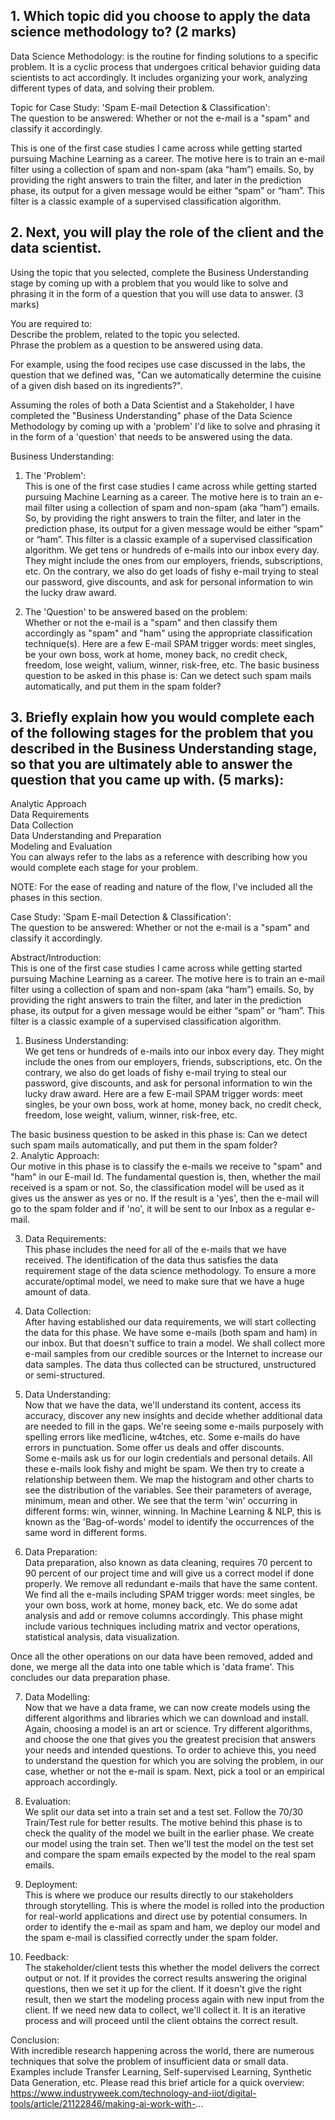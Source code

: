 ## 1. Which topic did you choose to apply the data science methodology to? (2 marks)  

Data Science Methodology: is the routine for finding solutions to a specific problem. It is a cyclic process that undergoes critical behavior guiding data scientists to act accordingly. It includes organizing your work, analyzing different types of data, and solving their problem.  

Topic for Case Study: 'Spam E-mail Detection & Classification':  
The question to be answered: Whether or not the e-mail is a "spam" and classify it accordingly.  

This is one of the first case studies I came across while getting started pursuing Machine Learning as a career. The motive here is to train an e-mail filter using a collection of spam and non-spam (aka “ham”) emails. So, by providing the right answers to train the filter, and later in the prediction phase, its output for a given message would be either “spam” or “ham”. This filter is a classic example of a supervised classification algorithm.  

## 2. Next, you will play the role of the client and the data scientist.  

Using the topic that you selected, complete the Business Understanding stage by coming up with a problem that you would like to solve and phrasing it in the form of a question that you will use data to answer. (3 marks)  

You are required to:  
Describe the problem, related to the topic you selected.  
Phrase the problem as a question to be answered using data.  

For example, using the food recipes use case discussed in the labs, the question that we defined was, "Can we automatically determine the cuisine of a given dish based on its ingredients?".  

Assuming the roles of both a Data Scientist and a Stakeholder, I have completed the "Business Understanding" phase of the Data Science Methodology by coming up with a 'problem' I'd like to solve and phrasing it in the form of a 'question' that needs to be answered using the data.  

Business Understanding:  

1. The 'Problem':  
This is one of the first case studies I came across while getting started pursuing Machine Learning as a career. The motive here is to train an e-mail filter using a collection of spam and non-spam (aka “ham”) emails. So, by providing the right answers to train the filter, and later in the prediction phase, its output for a given message would be either “spam” or “ham”. This filter is a classic example of a supervised classification algorithm. We get tens or hundreds of e-mails into our inbox every day. They might include the ones from our employers, friends, subscriptions, etc. On the contrary, we also do get loads of fishy e-mail trying to steal our password, give discounts, and ask for personal information to win the lucky draw award.  

2. The 'Question' to be answered based on the problem:  
Whether or not the e-mail is a "spam" and then classify them accordingly as "spam" and "ham" using the appropriate classification technique(s). Here are a few E-mail SPAM trigger words: meet singles, be your own boss, work at home, money back, no credit check, freedom, lose weight, valium, winner, risk-free, etc.
The basic business question to be asked in this phase is: Can we detect such spam mails automatically, and put them in the spam folder?  

## 3. Briefly explain how you would complete each of the following stages for the problem that you described in the Business Understanding stage, so that you are ultimately able to answer the question that you came up with. (5 marks):  

Analytic Approach  
Data Requirements  
Data Collection  
Data Understanding and Preparation  
Modeling and Evaluation  
You can always refer to the labs as a reference with describing how you would complete each stage for your problem.  

NOTE: For the ease of reading and nature of the flow, I've included all the phases in this section.  

Case Study: 'Spam E-mail Detection & Classification':  
The question to be answered: Whether or not the e-mail is a "spam" and classify it accordingly.  

Abstract/Introduction:  
This is one of the first case studies I came across while getting started pursuing Machine Learning as a career. The motive here is to train an e-mail filter using a collection of spam and non-spam (aka “ham”) emails. So, by providing the right answers to train the filter, and later in the prediction phase, its output for a given message would be either “spam” or “ham”. This filter is a classic example of a supervised classification algorithm.  

1. Business Understanding:  
We get tens or hundreds of e-mails into our inbox every day. They might include the ones from our employers, friends, subscriptions, etc. On the contrary, we also do get loads of fishy e-mail trying to steal our password, give discounts, and ask for personal information to win the lucky draw award. Here are a few E-mail SPAM trigger words: meet singles, be your own boss, work at home, money back, no credit check, freedom, lose weight, valium, winner, risk-free, etc.  

The basic business question to be asked in this phase is: Can we detect such spam mails automatically, and put them in the spam folder?  
2. Analytic Approach:  
Our motive in this phase is to classify the e-mails we receive to "spam" and "ham" in our E-mail Id. The fundamental question is, then, whether the mail received is a spam or not. So, the classification model will be used as it gives us the answer as yes or no. If the result is a 'yes', then the e-mail will go to the spam folder and if 'no', it will be sent to our Inbox as a regular e-mail.  

3. Data Requirements:  
This phase includes the need for all of the e-mails that we have received. The identification of the data thus satisfies the data requirement stage of the data science methodology. To ensure a more accurate/optimal model, we need to make sure that we have a huge amount of data.  

4. Data Collection:  
After having established our data requirements, we will start collecting the data for this phase. We have some e-mails (both spam and ham) in our inbox. But that doesn't suffice to train a model. We shall collect more e-mail samples from our credible sources or the Internet to increase our data samples. The data thus collected can be structured, unstructured or semi-structured.  

5. Data Understanding:  
Now that we have the data, we'll understand its content, access its accuracy, discover any new insights and decide whether additional data are needed to fill in the gaps. We're seeing some e-mails purposely with spelling errors like med1icine, w4tches, etc. Some e-mails do have errors in punctuation. Some offer us deals and offer discounts.  
Some e-mails ask us for our login credentials and personal details. All these e-mails look fishy and might be spam. We then try to create a relationship between them. We map the histogram and other charts to see the distribution of the variables. See their parameters of average, minimum, mean and other. We see that the term 'win' occurring in different forms: win, winner, winning. In Machine Learning & NLP, this is known as the 'Bag-of-words' model to identify the occurrences of the same word in different forms.  

6. Data Preparation:  
Data preparation, also known as data cleaning, requires 70 percent to 90 percent of our project time and will give us a correct model if done properly. We remove all redundant e-mails that have the same content. We find all the e-mails including SPAM trigger words: meet singles, be your own boss, work at home, money back, etc. We do some adat analysis and add or remove columns accordingly. This phase might include various techniques including matrix and vector operations, statistical analysis, data visualization.  

Once all the other operations on our data have been removed, added and done, we merge all the data into one table which is 'data frame'. This concludes our data preparation phase.  

7. Data Modelling:  
Now that we have a data frame, we can now create models using the different algorithms and libraries which we can download and install. Again, choosing a model is an art or science. Try different algorithms, and choose the one that gives you the greatest precision that answers your needs and intended questions. To order to achieve this, you need to understand the question for which you are solving the problem, in our case, whether or not the e-mail is spam. Next, pick a tool or an empirical approach accordingly.  

8. Evaluation:  
We split our data set into a train set and a test set. Follow the 70/30 Train/Test rule for better results. The motive behind this phase is to check the quality of the model we built in the earlier phase. We create our model using the train set. Then we'll test the model on the test set and compare the spam emails expected by the model to the real spam emails.  

9. Deployment:  
This is where we produce our results directly to our stakeholders through storytelling. This is where the model is rolled into the production for real-world applications and direct use by potential consumers. In order to identify the e-mail as spam and ham, we deploy our model and the spam e-mail is classified correctly under the spam folder.  

10. Feedback:  
The stakeholder/client tests this whether the model delivers the correct output or not. If it provides the correct results answering the original questions, then we set it up for the client. If it doesn't give the right result, then we start the modeling process again with new input from the client. If we need new data to collect, we'll collect it. It is an iterative process and will proceed until the client obtains the correct result.  

Conclusion:  
With incredible research happening across the world, there are numerous techniques that solve the problem of insufficient data or small data. Examples include Transfer Learning, Self-supervised Learning, Synthetic Data Generation, etc. Please read this brief article for a quick overview:
https://www.industryweek.com/technology-and-iiot/digital-tools/article/21122846/making-ai-work-with-...
